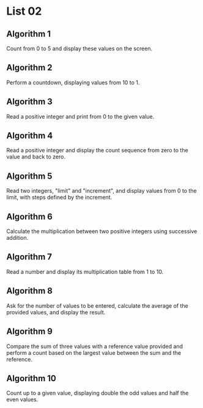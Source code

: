 # List 02

## Algorithm 1
Count from 0 to 5 and display these values on the screen.

## Algorithm 2
Perform a countdown, displaying values from 10 to 1.

## Algorithm 3
Read a positive integer and print from 0 to the given value.

## Algorithm 4
Read a positive integer and display the count sequence from zero to the value and back to zero.

## Algorithm 5
Read two integers, "limit" and "increment", and display values from 0 to the limit, with steps defined by the increment.

## Algorithm 6
Calculate the multiplication between two positive integers using successive addition.

## Algorithm 7
Read a number and display its multiplication table from 1 to 10.

## Algorithm 8
Ask for the number of values to be entered, calculate the average of the provided values, and display the result.

## Algorithm 9
Compare the sum of three values with a reference value provided and perform a count based on the largest value between the sum and the reference.

## Algorithm 10
Count up to a given value, displaying double the odd values and half the even values.
